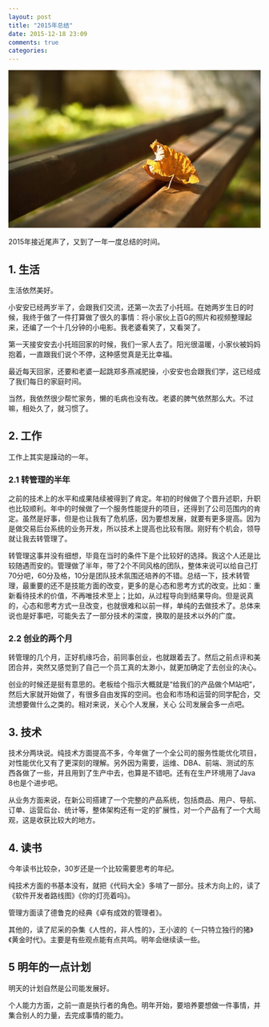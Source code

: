 ```yaml
---
layout: post
title: "2015年总结"
date: 2015-12-18 23:09
comments: true
categories: 
---
```


![time](/images/20151219.jpg)

2015年接近尾声了，又到了一年一度总结的时间。

<!-- more -->

## 1. 生活

生活依然美好。

小安安已经两岁半了，会跟我们交流，还第一次去了小托班。在她两岁生日的时候，我终于做了一件打算做了很久的事情：将小家伙上百G的照片和视频整理起来，还编了一个十几分钟的小电影。我老婆看笑了，又看哭了。

第一天接安安去小托班回家的时候，我们一家人去了。阳光很温暖，小家伙被妈妈抱着，一直跟我们说个不停，这种感觉真是无比幸福。

最近每天回家，还要和老婆一起跳郑多燕减肥操，小安安也会跟我们学，这已经成了我们每日的家庭时间。

当然，我依然很少帮忙家务，懒的毛病也没有改。老婆的脾气依然那么大。不过嘛，相处久了，就习惯了。

## 2. 工作

工作上其实是躁动的一年。

### 2.1 转管理的半年

之前的技术上的水平和成果陆续被得到了肯定。年初的时候做了个晋升述职，升职也比较顺利。年中的时候做了一个服务性能提升的项目，还得到了公司范围内的肯定。虽然是好事，但是也让我有了危机感，因为要想发展，就要有更多提高。因为是做交易后台系统的业务开发，所以技术上提高也比较有限。刚好有个机会，领导就让我去转管理了。

转管理这事并没有细想，毕竟在当时的条件下是个比较好的选择。我这个人还是比较随遇而安的。管理做了半年，带了2个不同风格的团队，整体来说可以给自己打70分吧，60分及格，10分是团队技术氛围还培养的不错。总结一下，技术转管理，最重要的还不是技能方面的改变，更多的是心态和思考方式的改变。比如：重新看待技术的价值，不再唯技术至上；比如，从过程导向到结果导向。但是说真的，心态和思考方式一旦改变，也就很难和以前一样，单纯的去做技术了。总体来说也是好事吧，可能失去了一部分技术的深度，换取的是技术以外的广度。

### 2.2 创业的两个月

转管理的几个月，正好机缘巧合，前同事创业，也就跟着去了。然后之前点评和美团合并，突然又感觉到了自己一个员工真的太渺小，就更加确定了去创业的决心。

创业的时候还是挺有意思的。老板给个指示大概就是“给我们的产品做个M站吧”，然后大家就开始做了，有很多自由发挥的空间。也会和市场和运营的同学配合，交流想要做什么之类的。相对来说，关心个人发展，关心
公司发展会多一点吧。

## 3. 技术

技术分两块说。纯技术方面提高不多，今年做了一个全公司的服务性能优化项目，对性能优化又有了更深刻的理解。另外因为需要，运维、DBA、前端、测试的东西各做了一些，并且用到了生产中去，也算是不错吧。还有在生产环境用了Java 8也是个进步吧。

从业务方面来说，在新公司搭建了一个完整的产品系统，包括商品、用户、导航、订单、运营后台、统计等，整体架构还有一定的扩展性，对一个产品有了一个大局观，这是收获比较大的地方。

## 4. 读书

今年读书比较杂，30岁还是一个比较需要思考的年纪。

纯技术方面的书基本没有，就把《代码大全》多啃了一部分。技术方向上的，读了《软件开发者路线图》《你的灯亮着吗》。

管理方面读了德鲁克的经典《卓有成效的管理者》。

其他的，读了尼采的杂集《人性的，非人性的》，王小波的《一只特立独行的猪》《黄金时代》。主要是有些观点能有点共鸣。明年会继续读一些。

## 5 明年的一点计划

明天的计划自然是公司能发展好。

个人能力方面，之前一直是执行者的角色。明年开始，要培养要想做一件事情，并集合别人的力量，去完成事情的能力。